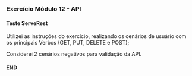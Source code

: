 ### Exercício Módulo 12 - API
#### Teste ServeRest

Utilizei as instruções do exercício, realizando os cenários de usuário com os principais Verbos (GET, PUT, DELETE e POST);

Considerei 2 cenários negativos para validação da API.

#### END
